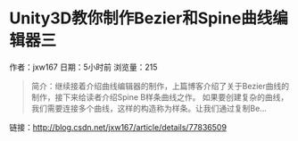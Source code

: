 # Unity3D教你制作Bezier和Spine曲线编辑器三
作者：jxw167
日期：5小时前
浏览量：215
> 简介：继续接着介绍曲线编辑器的制作，上篇博客介绍了关于Bezier曲线的制作，接下来给读者介绍Spine B样条曲线之作。	如果要创建复杂的曲线，我们需要连接多个曲线，这样的构造称为样条。让我们通过复制Be...

 链接：http://blog.csdn.net/jxw167/article/details/77836509
